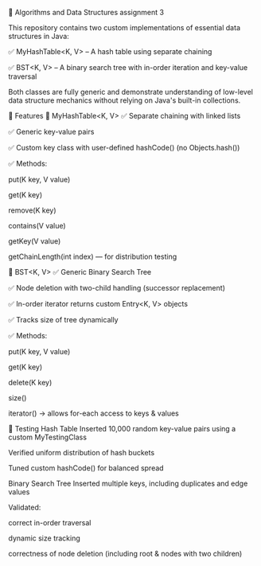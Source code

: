 📘 Algorithms and Data Structures assignment 3

This repository contains two custom implementations of essential data structures in Java:

✅ MyHashTable<K, V> – A hash table using separate chaining

✅ BST<K, V> – A binary search tree with in-order iteration and key-value traversal

Both classes are fully generic and demonstrate understanding of low-level data structure mechanics without relying on Java's built-in collections.

🔧 Features
🔹 MyHashTable<K, V>
✅ Separate chaining with linked lists

✅ Generic key-value pairs

✅ Custom key class with user-defined hashCode() (no Objects.hash())

✅ Methods:

put(K key, V value)

get(K key)

remove(K key)

contains(V value)

getKey(V value)

getChainLength(int index) — for distribution testing

🔹 BST<K, V>
✅ Generic Binary Search Tree

✅ Node deletion with two-child handling (successor replacement)

✅ In-order iterator returns custom Entry<K, V> objects

✅ Tracks size of tree dynamically

✅ Methods:

put(K key, V value)

get(K key)

delete(K key)

size()

iterator() → allows for-each access to keys & values

🧪 Testing
Hash Table
Inserted 10,000 random key-value pairs using a custom MyTestingClass

Verified uniform distribution of hash buckets

Tuned custom hashCode() for balanced spread

Binary Search Tree
Inserted multiple keys, including duplicates and edge values

Validated:

correct in-order traversal

dynamic size tracking

correctness of node deletion (including root & nodes with two children)

